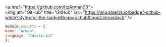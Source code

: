 <a href="https://github.com/ItzArman09"><img alt="GitHub" title="GitHub" src="https://img.shields.io/badge/-github-white?style=for-the-badge&logo=github&logoColor=black" /> </a>
```js
module.exports = {
name: "Arman",
language: "Javascript"
};
```
<!--
**ItzArman09/ItzArman09** is a ✨ _special_ ✨ repository because its `README.md` (this file) appears on your GitHub profile.

Here are some ideas to get you started:

- 🔭 I’m currently working on ...
- 🌱 I’m currently learning ...
- 👯 I’m looking to collaborate on ...
- 🤔 I’m looking for help with ...
- 💬 Ask me about ...
- 📫 How to reach me: ...
- 😄 Pronouns: ...
- ⚡ Fun fact: ...
-->
